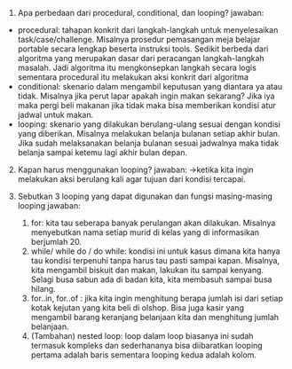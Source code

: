 1. Apa perbedaan dari procedural, conditional, dan looping?
jawaban:

- procedural: tahapan konkrit dari langkah-langkah untuk menyelesaikan task/case/challenge. Misalnya prosedur pemasangan meja belajar portable secara lengkap beserta instruksi tools. Sedikit berbeda dari algoritma yang merupakan dasar dari peracangan langkah-langkah masalah. Jadi algoritma itu mengkonsepkan langkah secara logis sementara procedural itu melakukan aksi konkrit dari algoritma
- conditional: skenario dalam mengambil keputusan yang diantara ya atau tidak. Misalnya jika perut lapar apakah ingin makan sekarang? Jika iya maka pergi beli makanan jika tidak maka bisa memberikan kondisi atur jadwal untuk makan.
- looping:  skenario yang dilakukan berulang-ulang sesuai dengan kondisi yang diberikan. Misalnya melakukan belanja bulanan setiap akhir bulan. Jika sudah melaksanakan belanja bulanan sesuai jadwalnya maka tidak belanja sampai ketemu lagi akhir bulan depan.

2. Kapan harus menggunakan looping?
jawaban:
->ketika kita ingin melakukan aksi berulang kali agar tujuan dari kondisi tercapai.

3. Sebutkan 3 looping yang dapat digunakan dan fungsi masing-masing looping
jawaban:

    1. for: kita tau seberapa banyak perulangan akan dilakukan. Misalnya menyebutkan nama setiap murid di kelas yang di informasikan berjumlah 20.
    2. while/ while do / do while:  kondisi ini untuk kasus dimana kita hanya tau kondisi terpenuhi tanpa harus tau pasti sampai kapan. Misalnya, kita mengambil biskuit dan makan, lakukan itu sampai kenyang. Selagi busa sabun ada di badan kita, kita membasuh sampai busa hilang.
    3. for..in, for..of : jika kita ingin menghitung berapa jumlah isi dari setiap kotak kejutan yang kita beli di olshop. Bisa juga kasir yang mengambil barang keranjang belanjaan kita dan menghitung jumlah belanjaan.
    4. (Tambahan) nested loop: loop dalam loop biasanya ini sudah termasuk kompleks dan sederhananya bisa diibaratkan looping pertama adalah baris sementara looping kedua adalah kolom.
